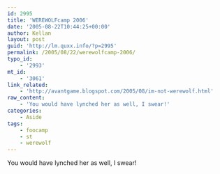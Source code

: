 ```yaml
---
id: 2995
title: 'WEREWOLFcamp 2006'
date: '2005-08-22T10:44:25+00:00'
author: Kellan
layout: post
guid: 'http://lm.quxx.info/?p=2995'
permalink: /2005/08/22/werewolfcamp-2006/
typo_id:
    - '2993'
mt_id:
    - '3061'
link_related:
    - 'http://avantgame.blogspot.com/2005/08/im-not-werewolf.html'
raw_content:
    - 'You would have lynched her as well, I swear!'
categories:
    - Aside
tags:
    - foocamp
    - st
    - werewolf
---
```


You would have lynched her as well, I swear!